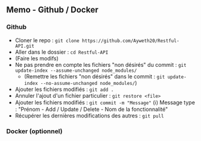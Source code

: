 ## Memo - Github / Docker

### Github
- Cloner le repo : `git clone https://github.com/Ayweth20/Restful-API.git`
- Aller dans le dossier : `cd Restful-API`
- (Faire les modifs)
- Ne pas prendre en compte les fichiers "non désirés" du commit : `git update-index --assume-unchanged node_modules/`
  - (Remettre les fichiers "non désirés" dans le commit : `git update-index --no-assume-unchanged node_modules/`)
- Ajouter les fichiers modifiés : `git add .`
- Annuler l'ajout d'un fichier particulier : `git restore <file>`
- Ajouter les fichiers modifiés : `git commit -m "Message"`
    (ℹ️) Message type : "Prénom - Add / Update / Delete - Nom de la fonctionnalité"
- Récupérer les dernières modifications des autres : `git pull`

### Docker (optionnel)